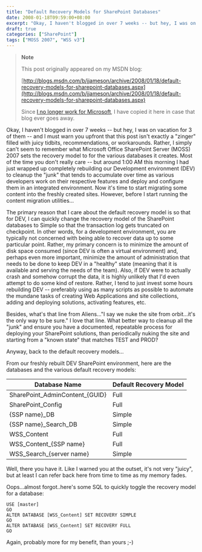 ```yaml
---
title: "Default Recovery Models for SharePoint Databases"
date: 2008-01-18T09:59:00+08:00
excerpt: "Okay, I haven't blogged in over 7 weeks -- but hey, I was on vacation for 3 of them -- and I must warn you upfront that this post isn't exactly a \"zinger\" filled with juicy tidbits, recommendations, or workarounds. Rather, I simply can't seem to remember..."
draft: true
categories: ["SharePoint"]
tags: ["MOSS 2007", "WSS v3"]
---
```


> **Note**
> 
> 
> 	This post originally appeared on my MSDN blog:  
>   
> 
> 
> [http://blogs.msdn.com/b/jjameson/archive/2008/01/18/default-recovery-models-for-sharepoint-databases.aspx](http://blogs.msdn.com/b/jjameson/archive/2008/01/18/default-recovery-models-for-sharepoint-databases.aspx)
> 
> 
> Since
> 	[I no longer work for Microsoft](/blog/jjameson/archive/2011/09/02/last-day-with-microsoft.aspx), I have copied it here in case that blog 
> 	ever goes away.


Okay, I haven't blogged in over 7 weeks -- but hey, I was on vacation for 3 of  them -- and I must warn you upfront that this post isn't exactly a "zinger" filled  with juicy tidbits, recommendations, or workarounds. Rather, I simply can't seem  to remember what Microsoft Office SharePoint Server (MOSS) 2007 sets the recovery  model to for the various databases it creates. Most of the time you don't really  care -- but around 1:00 AM this morning I had just wrapped up completely rebuilding  our Development environment (DEV) to cleanup the "junk" that tends to accumulate  over time as various developers work on their respective features and deploy and  configure them in an integrated environment. Now it's time to start migrating some  content into the freshly created sites. However, before I start running the content  migration utilities...

The primary reason that I care about the default recovery model is so that for  DEV, I can quickly change the recovery model of the SharePoint databases to Simple  so that the transaction log gets truncated on checkpoint. In other words, for a  development environment, you are typically not concerned with being able to recover  data up to some particular point. Rather, my primary concern is to minimize the  amount of disk space consumed (since DEV is often a virtual environment) and, perhaps  even more important, minimize the amount of administration that needs to be done  to keep DEV in a "healthy" state (meaning that it is available and serving the needs  of the team). Also, if DEV were to actually crash and somehow corrupt the data,  it is highly unlikely that I'd even attempt to do some kind of restore. Rather,  I tend to just invest some hours rebuilding DEV -- preferably using as many scripts  as possible to automate the mundane tasks of creating Web Applications and site  collections, adding and deploying solutions, activating features, etc.

Besides, what's that line from Aliens..."I say we nuke the site from orbit...it's  the only way to be sure." I love that line. What better way to cleanup all the "junk"  and ensure you have a documented, repeatable process for deploying your SharePoint  solutions, than periodically nuking the site and starting from a "known state" that  matches TEST and PROD?

Anyway, back to the default recovery models...

From our freshly rebuilt DEV SharePoint environment, here are the databases and  the various default recovery models:


| Database Name | Default Recovery Model |
| --- | --- |
| SharePoint\_AdminContent\_{GUID} | Full |
| SharePoint\_Config | Full |
| {SSP name}\_DB | Simple |
| {SSP name}\_Search\_DB | Simple |
| WSS\_Content | Full |
| WSS\_Content\_{SSP name} | Full |
| WSS\_Search\_{server name} | Simple |


Well, there you have it. Like I warned you at the outset, it's not very "juicy",  but at least I can refer back here from time to time as my memory fades.

Oops...almost forgot..here's some SQL to quickly toggle the recovery model for  a database:



    USE [master]
    GO
    ALTER DATABASE [WSS_Content] SET RECOVERY SIMPLE
    GO
    ALTER DATABASE [WSS_Content] SET RECOVERY FULL
    GO



Again, probably more for my benefit, than yours ;-)

